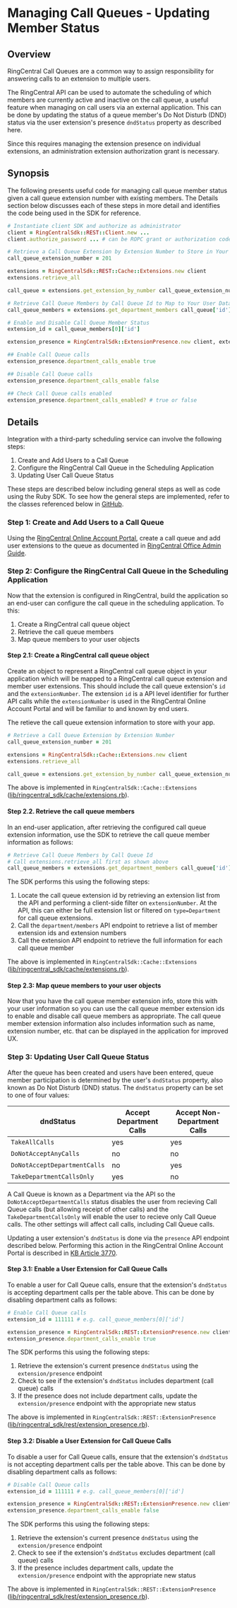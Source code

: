 # Managing Call Queues - Updating Member Status

## Overview

RingCentral Call Queues are a common way to assign responsibility for answering calls to an extension to multiple users.

The RingCentral API can be used to automate the scheduling of which members are currently active and inactive on the call queue, a useful feature when managing on call users via an external application. This can be done by updating the status of a queue member's Do Not Disturb (DND) status via the user extension's presence `dndStatus` property as described here.

Since this requires managing the extension presence on individual extensions, an administration extension authorization grant is necessary.

## Synopsis

The following presents useful code for managing call queue member status given a call queue extension number with existing members. The Details section below discusses each of these steps in more detail and identifies the code being used in the SDK for reference.

```ruby
# Instantiate client SDK and authorize as administrator
client = RingCentralSdk::REST::Client.new ...
client.authorize_password ... # can be ROPC grant or authorization code grant

# Retrieve a Call Queue Extension by Extension Number to Store in Your App
call_queue_extension_number = 201

extensions = RingCentralSdk::REST::Cache::Extensions.new client
extensions.retrieve_all

call_queue = extensions.get_extension_by_number call_queue_extension_number

# Retrieve Call Queue Members by Call Queue Id to Map to Your User Database
call_queue_members = extensions.get_department_members call_queue['id']

# Enable and Disable Call Queue Member Status
extension_id = call_queue_members[0]['id']

extension_presence = RingCentralSdk::ExtensionPresence.new client, extension_id

## Enable Call Queue calls
extension_presence.department_calls_enable true

## Disable Call Queue calls
extension_presence.department_calls_enable false

## Check Call Queue calls enabled
extension_presence.department_calls_enabled? # true or false
```

## Details

Integration with a third-party scheduling service can involve the following steps:

1. Create and Add Users to a Call Queue
2. Configure the RingCentral Call Queue in the Scheduling Application
3. Updating User Call Queue Status

These steps are described below including general steps as well as code using the Ruby SDK. To see how the general steps are implemented, refer to the classes referenced below in [GitHub](https://github.com/grokify/ringcentral-sdk-ruby).

### Step 1: Create and Add Users to a Call Queue

Using the [RingCentral Online Account Portal](https://service.ringcentral.com), create a call queue and add user extensions to the queue as documented in [RingCentral Office Admin Guide](http://netstorage.ringcentral.com/guides/office_admin_guide.pdf).

### Step 2: Configure the RingCentral Call Queue in the Scheduling Application

Now that the extension is configured in RingCentral, build the application so an end-user can configure the call queue in the scheduling application. To this:

1. Create a RingCentral call queue object
2. Retrieve the call queue members
3. Map queue members to your user objects

#### Step 2.1: Create a RingCentral call queue object

Create an object to represent a RingCentral call queue object in your application which will be mapped to a RingCentral call queue extension and member user extensions. This should include the call queue extension's `id` and the `extensionNumber`. The extension `id` is a API level identifier for further API calls while the `extensionNumber` is used in the RingCentral Online Account Portal and will be familiar to and known by end users.

The retieve the call queue extension information to store with your app.

```ruby
# Retrieve a Call Queue Extension by Extension Number
call_queue_extension_number = 201

extensions = RingCentralSdk::Cache::Extensions.new client
extensions.retrieve_all

call_queue = extensions.get_extension_by_number call_queue_extension_number
```

The above is implemented in `RingCentralSdk::Cache::Extensions` ([lib/ringcentral_sdk/cache/extensions.rb](https://github.com/grokify/ringcentral-sdk-ruby/blob/master/lib/ringcentral_sdk/cache/extensions.rb)).

#### Step 2.2. Retrieve the call queue members

In an end-user application, after retrieving the configured call queue extension information, use the SDK to retrieve the call queue member information as follows:

```ruby
# Retrieve Call Queue Members by Call Queue Id
# Call extensions.retrieve_all first as shown above
call_queue_members = extensions.get_department_members call_queue['id']
```

The SDK performs this using the following steps:

1. Locate the call queue extension id by retrieving an extension list from the API and performing a client-side filter on `extensionNumber`. At the API, this can either be full extension list or filtered on `type=Department` for call queue extensions.
2. Call the `department/members` API endpoint to retrieve a list of member extension ids and extension numbers
3. Call the extension API endpoint to retrieve the full information for each call queue member

The above is implemented in `RingCentralSdk::Cache::Extensions` ([lib/ringcentral_sdk/cache/extensions.rb](https://github.com/grokify/ringcentral-sdk-ruby/blob/master/lib/ringcentral_sdk/cache/extensions.rb)).

#### Step 2.3: Map queue members to your user objects

Now that you have the call queue member extension info, store this with your user information so you can use the call queue member extension ids to enable and disable call queue members as appropriate. The call queue member extension information also includes information such as name, extension number, etc. that can be displayed in the application for improved UX.

### Step 3: Updating User Call Queue Status

After the queue has been created and users have been entered, queue member participation is determined by the user's `dndStatus` property, also known as Do Not Disturb (DND) status. The `dndStatus` property can be set to one of four values:

dndStatus | Accept Department Calls | Accept Non-Department Calls
----------|-------------------------|----------------------------
`TakeAllCalls` | yes | yes
`DoNotAcceptAnyCalls` | no | no
`DoNotAcceptDepartmentCalls` | no | yes
`TakeDepartmentCallsOnly` | yes | no

A Call Queue is known as a Department via the API so the `DoNotAcceptDepartmentCalls` status disables the user from recieving Call Queue calls (but allowing receipt of other calls) and the `TakeDepartmentCallsOnly` will enable the user to recieve only Call Queue calls. The other settings will affect call calls, including Call Queue calls.

Updating a user extension's `dndStatus` is done via the `presence` API endpoint described below. Performing this action in the RingCentral Online Account Portal is described in [KB Article 3770](http://success.ringcentral.com/articles/en_US/RC_Knowledge_Article/3770).

#### Step 3.1: Enable a User Extension for Call Queue Calls

To enable a user for Call Queue calls, ensure that the extension's `dndStatus` is accepting department calls per the table above. This can be done by disabling department calls as follows:

```ruby
# Enable Call Queue calls
extension_id = 111111 # e.g. call_queue_members[0]['id']

extension_presence = RingCentralSdk::REST::ExtensionPresence.new client, extension_id
extension_presence.department_calls_enable true
```

The SDK performs this using the following steps:

1. Retrieve the extension's current presence `dndStatus` using the `extension/presence` endpoint
2. Check to see if the extension's `dndStatus` includes department (call queue) calls
3. If the presence does not include department calls, update the `extension/presence` endpoint with the appropriate new status

The above is implemented in `RingCentralSdk::REST::ExtensionPresence` ([lib/ringcentral_sdk/rest/extension_presence.rb](https://github.com/grokify/ringcentral-sdk-ruby/blob/master/lib/ringcentral_sdk/rest/extension_presence.rb)).

#### Step 3.2: Disable a User Extension for Call Queue Calls

To disable a user for Call Queue calls, ensure that the extension's `dndStatus` is not accepting department calls per the table above. This can be done by disabling department calls as follows:

```ruby
# Disable Call Queue calls
extension_id = 111111 # e.g. call_queue_members[0]['id']

extension_presence = RingCentralSdk::REST::ExtensionPresence.new client, extension_id
extension_presence.department_calls_enable false
```

The SDK performs this using the following steps:

1. Retrieve the extension's current presence `dndStatus` using the `extension/presence` endpoint
2. Check to see if the extension's `dndStatus` excludes department (call queue) calls
3. If the presence includes department calls, update the `extension/presence` endpoint with the appropriate new status

The above is implemented in `RingCentralSdk::REST::ExtensionPresence` ([lib/ringcentral_sdk/rest/extension_presence.rb](https://github.com/grokify/ringcentral-sdk-ruby/blob/master/lib/ringcentral_sdk/rest/extension_presence.rb)).

